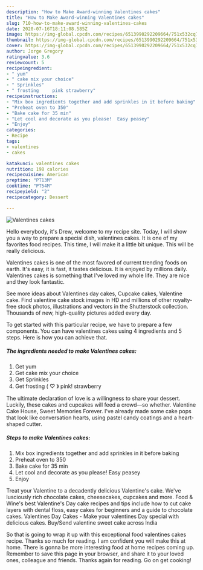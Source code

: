 ```yaml
---
description: "How to Make Award-winning Valentines cakes"
title: "How to Make Award-winning Valentines cakes"
slug: 710-how-to-make-award-winning-valentines-cakes
date: 2020-07-16T18:11:08.585Z
image: https://img-global.cpcdn.com/recipes/6513990292209664/751x532cq70/valentines-cakes-recipe-main-photo.jpg
thumbnail: https://img-global.cpcdn.com/recipes/6513990292209664/751x532cq70/valentines-cakes-recipe-main-photo.jpg
cover: https://img-global.cpcdn.com/recipes/6513990292209664/751x532cq70/valentines-cakes-recipe-main-photo.jpg
author: Jorge Gregory
ratingvalue: 3.6
reviewcount: 5
recipeingredient:
- " yum"
- " cake mix your choice"
- " Sprinkles"
- " frosting     pink strawberry"
recipeinstructions:
- "Mix box ingredients together and add sprinkles in it before baking"
- "Preheat oven to 350"
- "Bake cake for 35 min"
- "Let cool and decorate as you please!  Easy peasey"
- "Enjoy"
categories:
- Recipe
tags:
- valentines
- cakes

katakunci: valentines cakes 
nutrition: 198 calories
recipecuisine: American
preptime: "PT13M"
cooktime: "PT54M"
recipeyield: "2"
recipecategory: Dessert

---
```



![Valentines cakes](https://img-global.cpcdn.com/recipes/6513990292209664/751x532cq70/valentines-cakes-recipe-main-photo.jpg)

Hello everybody, it's Drew, welcome to my recipe site. Today, I will show you a way to prepare a special dish, valentines cakes. It is one of my favorites food recipes. This time, I will make it a little bit unique. This will be really delicious.

Valentines cakes is one of the most favored of current trending foods on earth. It's easy, it is fast, it tastes delicious. It is enjoyed by millions daily. Valentines cakes is something that I've loved my whole life. They are nice and they look fantastic.

See more ideas about Valentines day cakes, Cupcake cakes, Valentine cake. Find valentine cake stock images in HD and millions of other royalty-free stock photos, illustrations and vectors in the Shutterstock collection. Thousands of new, high-quality pictures added every day.


To get started with this particular recipe, we have to prepare a few components. You can have valentines cakes using 4 ingredients and 5 steps. Here is how you can achieve that.

<!--inarticleads1-->

##### The ingredients needed to make Valentines cakes:

1. Get  yum
1. Get  cake mix your choice
1. Get  Sprinkles
1. Get  frosting  ( ♡ 》 pink! strawberry


The ultimate declaration of love is a willingness to share your dessert. Luckily, these cakes and cupcakes will feed a crowd—so whether. Valentine Cake House, Sweet Memories Forever. I&#39;ve already made some cake pops that look like conversation hearts, using pastel candy coatings and a heart-shaped cutter. 

<!--inarticleads2-->

##### Steps to make Valentines cakes:

1. Mix box ingredients together and add sprinkles in it before baking
1. Preheat oven to 350
1. Bake cake for 35 min
1. Let cool and decorate as you please!  Easy peasey
1. Enjoy


Treat your Valentine to a decadently delicious Valentine&#39;s cake. We&#39;ve lusciously rich chocolate cakes, cheesecakes, cupcakes and more. Food &amp; Wine&#39;s best Valentine&#39;s Day cake recipes and tips include how to cut cake layers with dental floss, easy cakes for beginners and a guide to chocolate cakes. Valentines Day Cakes - Make your valentines Day special with delicious cakes. Buy/Send valentine sweet cake across India 

So that is going to wrap it up with this exceptional food valentines cakes recipe. Thanks so much for reading. I am confident you will make this at home. There is gonna be more interesting food at home recipes coming up. Remember to save this page in your browser, and share it to your loved ones, colleague and friends. Thanks again for reading. Go on get cooking!
